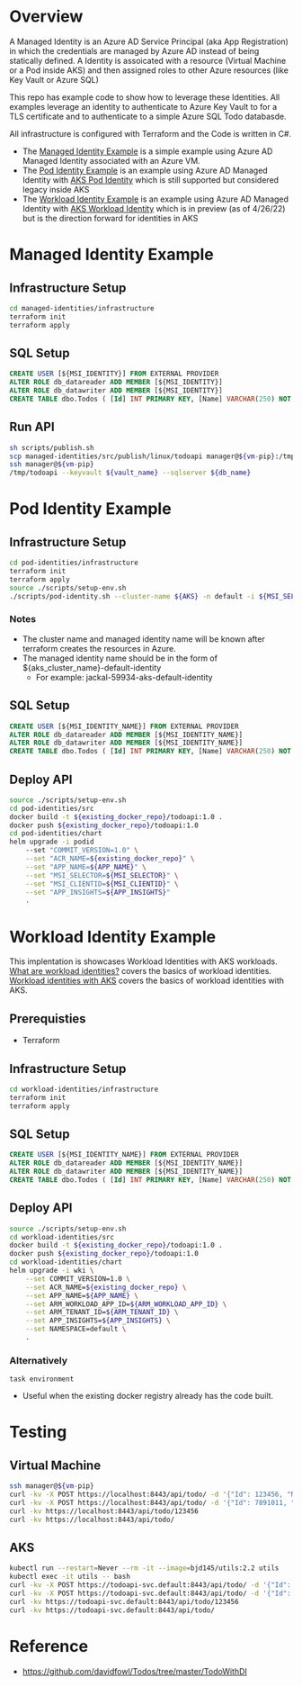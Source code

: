 # Overview 

A Managed Identity is an Azure AD Service Principal (aka App Registration) in which the credentials are managed by Azure AD instead of being statically defined.  A Identity is assoicated with a resource (Virtual Machine or a Pod inside AKS) and then assigned roles to other Azure resources (like Key Vault or Azure SQL)

This repo has example code to show how to leverage these Identities. All examples leverage an identity to authenticate to Azure Key Vault to for a TLS certificate and to authenticate to a simple Azure SQL Todo databasde.

All infrastructure is configured with Terraform and the Code is written in C#.

* The [Managed Identity Example](#managed-identity-example) is a simple example using Azure AD Managed Identity associated with an Azure VM.
* The [Pod Identity Example](#pod-identity-example) is an example using Azure AD Managed Identity with [AKS Pod Identity](https://docs.microsoft.com/en-us/azure/aks/use-azure-ad-pod-identity) which is still supported but considered legacy inside AKS
* The [Workload Identity Example](#workload-identity-example) is an example using Azure AD Managed Identity with [AKS Workload Identity](https://azure.github.io/azure-workload-identity/docs/introduction.html) which is in preview (as of 4/26/22) but is the direction forward for identities in AKS

# Managed Identity Example
## Infrastructure Setup
```bash
cd managed-identities/infrastructure
terraform init
terraform apply
```

## SQL Setup
```sql
CREATE USER [${MSI_IDENTITY}] FROM EXTERNAL PROVIDER
ALTER ROLE db_datareader ADD MEMBER [${MSI_IDENTITY}]
ALTER ROLE db_datawriter ADD MEMBER [${MSI_IDENTITY}]
CREATE TABLE dbo.Todos ( [Id] INT PRIMARY KEY, [Name] VARCHAR(250) NOT NULL, [IsComplete] BIT);
```

## Run API
```bash
sh scripts/publish.sh
scp managed-identities/src/publish/linux/todoapi manager@${vm-pip}:/tmp/
ssh manager@${vm-pip}
/tmp/todoapi --keyvault ${vault_name} --sqlserver ${db_name}
```

# Pod Identity Example
## Infrastructure Setup
```bash
cd pod-identities/infrastructure
terraform init
terraform apply
source ./scripts/setup-env.sh
./scripts/pod-identity.sh --cluster-name ${AKS} -n default -i ${MSI_SELECTOR}
```

### Notes
* The cluster name and managed identity name will be known after terraform creates the resources in Azure.
* The managed identity name should be in the form of ${aks_cluster_name}-default-identity
    * For example: jackal-59934-aks-default-identity

## SQL Setup
```sql
CREATE USER [${MSI_IDENTITY_NAME}] FROM EXTERNAL PROVIDER
ALTER ROLE db_datareader ADD MEMBER [${MSI_IDENTITY_NAME}]
ALTER ROLE db_datawriter ADD MEMBER [${MSI_IDENTITY_NAME}]
CREATE TABLE dbo.Todos ( [Id] INT PRIMARY KEY, [Name] VARCHAR(250) NOT NULL, [IsComplete] BIT);
```

## Deploy API
```bash
source ./scripts/setup-env.sh
cd pod-identities/src
docker build -t ${existing_docker_repo}/todoapi:1.0 .
docker push ${existing_docker_repo}/todoapi:1.0
cd pod-identities/chart
helm upgrade -i podid 
    --set "COMMIT_VERSION=1.0" \
    --set "ACR_NAME=${existing_docker_repo}" \
    --set "APP_NAME=${APP_NAME}" \
    --set "MSI_SELECTOR=${MSI_SELECTOR}" \
    --set "MSI_CLIENTID=${MSI_CLIENTID}" \
    --set "APP_INSIGHTS=${APP_INSIGHTS}"
    .
```

# Workload Identity Example
This implentation is showcases Workload Identities with AKS workloads. [What are workload identities?](https://learn.microsoft.com/en-us/entra/workload-id/workload-identities-overview) covers the basics of workload identities. [Workload identities with AKS](https://learn.microsoft.com/en-us/azure/aks/workload-identity-overview?tabs=dotnet) covers the basics of workload identities with AKS.

## Prerequisties 
* Terraform

## Infrastructure Setup
```bash
cd workload-identities/infrastructure
terraform init
terraform apply
```

## SQL Setup
```sql
CREATE USER [${MSI_IDENTITY_NAME}] FROM EXTERNAL PROVIDER
ALTER ROLE db_datareader ADD MEMBER [${MSI_IDENTITY_NAME}]
ALTER ROLE db_datawriter ADD MEMBER [${MSI_IDENTITY_NAME}]
CREATE TABLE dbo.Todos ( [Id] INT PRIMARY KEY, [Name] VARCHAR(250) NOT NULL, [IsComplete] BIT);
```

## Deploy API
```bash
source ./scripts/setup-env.sh
cd workload-identities/src
docker build -t ${existing_docker_repo}/todoapi:1.0 .
docker push ${existing_docker_repo}/todoapi:1.0
cd workload-identities/chart
helm upgrade -i wki \
    --set COMMIT_VERSION=1.0 \
    --set ACR_NAME=${existing_docker_repo} \
    --set APP_NAME=${APP_NAME} \
    --set ARM_WORKLOAD_APP_ID=${ARM_WORKLOAD_APP_ID} \
    --set ARM_TENANT_ID=${ARM_TENANT_ID} \
    --set APP_INSIGHTS=${APP_INSIGHTS} \
    --set NAMESPACE=default \
    .
```

### Alternatively
```
task environment
```
* Useful when the existing docker registry already has the code built.


# Testing
## Virtual Machine 
```bash
ssh manager@${vm-pip}
curl -kv -X POST https://localhost:8443/api/todo/ -d '{"Id": 123456, "Name": "Take out trash"}' -H "Content-Type: application/json"
curl -kv -X POST https://localhost:8443/api/todo/ -d '{"Id": 7891011, "Name": "Clean your bathroom"}' -H "Content-Type: application/json"
curl -kv https://localhost:8443/api/todo/123456
curl -kv https://localhost:8443/api/todo/
```
## AKS
```bash
kubectl run --restart=Never --rm -it --image=bjd145/utils:2.2 utils
kubectl exec -it utils -- bash
curl -kv -X POST https://todoapi-svc.default:8443/api/todo/ -d '{"Id": 123456, "Name": "Take out trash"}' -H "Content-Type: application/json"
curl -kv -X POST https://todoapi-svc.default:8443/api/todo/ -d '{"Id": 7891011, "Name": "Clean your bathroom"}' -H "Content-Type: application/json"
curl -kv https://todoapi-svc.default:8443/api/todo/123456
curl -kv https://todoapi-svc.default:8443/api/todo/
```

# Reference 
* https://github.com/davidfowl/Todos/tree/master/TodoWithDI
